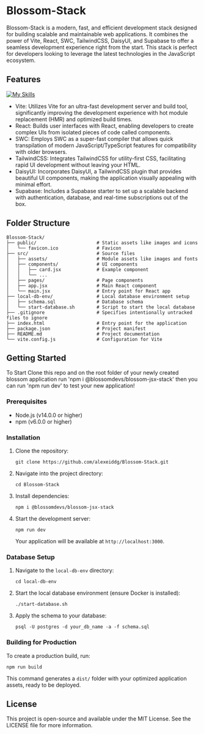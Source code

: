 Blossom-Stack
=============

Blossom-Stack is a modern, fast, and efficient development stack designed for building scalable and maintainable web applications. It combines the power of Vite, React, SWC, TailwindCSS, DaisyUI, and Supabase to offer a seamless development experience right from the start. This stack is perfect for developers looking to leverage the latest technologies in the JavaScript ecosystem.

Features
--------
[![My Skills](https://skillicons.dev/icons?i=react,vite,postgres,tailwind,npm)](https://skillicons.dev) 

-   Vite: Utilizes Vite for an ultra-fast development server and build tool, significantly improving the development experience with hot module replacement (HMR) and optimized build times.
-   React: Builds user interfaces with React, enabling developers to create complex UIs from isolated pieces of code called components.
-   SWC: Employs SWC as a super-fast compiler that allows quick transpilation of modern JavaScript/TypeScript features for compatibility with older browsers.
-   TailwindCSS: Integrates TailwindCSS for utility-first CSS, facilitating rapid UI development without leaving your HTML.
-   DaisyUI: Incorporates DaisyUI, a TailwindCSS plugin that provides beautiful UI components, making the application visually appealing with minimal effort.
-   Supabase: Includes a Supabase starter to set up a scalable backend with authentication, database, and real-time subscriptions out of the box.

Folder Structure
----------------

```
Blossom-Stack/
├── public/                      # Static assets like images and icons
│   └── favicon.ico              # Favicon
├── src/                         # Source files
│   ├── assets/                  # Module assets like images and fonts
│   ├── components/              # UI components
│   │   ├── card.jsx             # Example component
│   │   └── ...
│   ├── pages/                   # Page components
│   ├── app.jsx                  # Main React component
│   └── main.jsx                 # Entry point for React app
├── local-db-env/                # Local database environment setup
│   ├── schema.sql               # Database schema
│   └── start-database.sh        # Script to start the local database
├── .gitignore                   # Specifies intentionally untracked files to ignore
├── index.html                   # Entry point for the application
├── package.json                 # Project manifest
├── README.md                    # Project documentation
└── vite.config.js               # Configuration for Vite
```

Getting Started
---------------

To Start Clone this repo and on the root folder of your newly created blossom application run 'npm i @blossomdevs/blossom-jsx-stack' then you can run 'npm run dev' to test your new application!

### Prerequisites

-   Node.js (v14.0.0 or higher)
-   npm (v6.0.0 or higher)

### Installation

1.  Clone the repository:

    `git clone https://github.com/alexeiddg/Blossom-Stack.git`

2.  Navigate into the project directory:

    `cd Blossom-Stack`

3.  Install dependencies:

    `npm i @blossomdevs/blossom-jsx-stack`

4.  Start the development server:

    `npm run dev`

    Your application will be available at `http://localhost:3000`.

### Database Setup

1.  Navigate to the `local-db-env` directory:

    `cd local-db-env`

2.  Start the local database environment (ensure Docker is installed):

    `./start-database.sh`

3.  Apply the schema to your database:

    `psql -U postgres -d your_db_name -a -f schema.sql`

### Building for Production

To create a production build, run:

`npm run build`

This command generates a `dist/` folder with your optimized application assets, ready to be deployed.

License
-------

This project is open-source and available under the MIT License. See the LICENSE file for more information.
